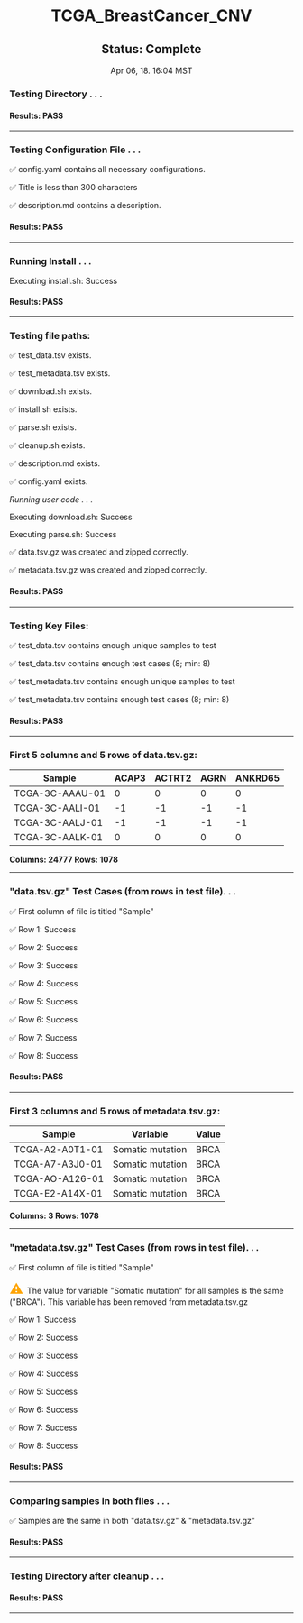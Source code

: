 <h1><center>TCGA_BreastCancer_CNV</center></h1>
<h2><center> Status: Complete </center></h2>
<center>Apr 06, 18. 16:04 MST</center>


### Testing Directory . . .

#### Results: PASS
---
### Testing Configuration File . . .

&#9989;	config.yaml contains all necessary configurations.

&#9989;	Title is less than 300 characters

&#9989;	description.md contains a description.

#### Results: PASS
---
### Running Install . . .

Executing install.sh: Success

#### Results: PASS
---

### Testing file paths:

&#9989;	test_data.tsv exists.

&#9989;	test_metadata.tsv exists.

&#9989;	download.sh exists.

&#9989;	install.sh exists.

&#9989;	parse.sh exists.

&#9989;	cleanup.sh exists.

&#9989;	description.md exists.

&#9989;	config.yaml exists.

*Running user code . . .*

Executing download.sh: Success

Executing parse.sh: Success

&#9989;	data.tsv.gz was created and zipped correctly.

&#9989;	metadata.tsv.gz was created and zipped correctly.

#### Results: PASS
---
### Testing Key Files:

&#9989;	test_data.tsv contains enough unique samples to test

&#9989;	test_data.tsv contains enough test cases (8; min: 8)

&#9989;	test_metadata.tsv contains enough unique samples to test

&#9989;	test_metadata.tsv contains enough test cases (8; min: 8)

#### Results: PASS
---

### First 5 columns and 5 rows of data.tsv.gz:

|	Sample	|	ACAP3	|	ACTRT2	|	AGRN	|	ANKRD65	|
|	---	|	---	|	---	|	---	|	---	|
|	TCGA-3C-AAAU-01	|	0	|	0	|	0	|	0	|
|	TCGA-3C-AALI-01	|	-1	|	-1	|	-1	|	-1	|
|	TCGA-3C-AALJ-01	|	-1	|	-1	|	-1	|	-1	|
|	TCGA-3C-AALK-01	|	0	|	0	|	0	|	0	|

**Columns: 24777 Rows: 1078**

---
### "data.tsv.gz" Test Cases (from rows in test file). . .

&#9989;	First column of file is titled "Sample"

&#9989;	Row 1: Success

&#9989;	Row 2: Success

&#9989;	Row 3: Success

&#9989;	Row 4: Success

&#9989;	Row 5: Success

&#9989;	Row 6: Success

&#9989;	Row 7: Success

&#9989;	Row 8: Success

#### Results: PASS
---
### First 3 columns and 5 rows of metadata.tsv.gz:

|	Sample	|	Variable	|	Value	|
|	---	|	---	|	---	|
|	TCGA-A2-A0T1-01	|	Somatic mutation	|	BRCA	|
|	TCGA-A7-A3J0-01	|	Somatic mutation	|	BRCA	|
|	TCGA-AO-A126-01	|	Somatic mutation	|	BRCA	|
|	TCGA-E2-A14X-01	|	Somatic mutation	|	BRCA	|

**Columns: 3 Rows: 1078**

---
### "metadata.tsv.gz" Test Cases (from rows in test file). . .

&#9989;	First column of file is titled "Sample"

<p><font color="orange" size="+2">&#9888;	</font>The value for variable "Somatic mutation" for all samples is the same ("BRCA"). This variable has been removed from metadata.tsv.gz</p>

&#9989;	Row 1: Success

&#9989;	Row 2: Success

&#9989;	Row 3: Success

&#9989;	Row 4: Success

&#9989;	Row 5: Success

&#9989;	Row 6: Success

&#9989;	Row 7: Success

&#9989;	Row 8: Success

#### Results: PASS
---
### Comparing samples in both files . . .

&#9989;	Samples are the same in both "data.tsv.gz" & "metadata.tsv.gz"

#### Results: PASS

---
### Testing Directory after cleanup . . .

#### Results: PASS
---
